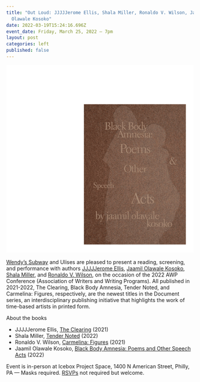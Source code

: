 ```yaml
---
title: "Out Loud: JJJJJerome Ellis, Shala Miller, Ronaldo V. Wilson, Jaamil
  Olawale Kosoko"
date: 2022-03-19T15:24:16.696Z
event_date: Friday, March 25, 2022 – 7pm
layout: post
categories: left
published: false
---
```

![Out Loud: JJJJJerome Ellis, Shala Miller, Ronaldo V. Wilson, Jaamil Olawale Kosoko](/assets/img/outloud-04-2.gif)

[Wendy’s Subway](http://wendyssubway.com/) and Ulises are pleased to present a reading, screening, and performance with authors [JJJJJerome Ellis](https://jjjjjerome.com/), [Jaamil Olawale Kosoko](https://www.jaamil.com/), [Shala Miller](https://www.smille.co/), and [Ronaldo V. Wilson](https://www.ronaldovwilson.com/), on the occasion of the 2022 AWP Conference (Association of Writers and Writing Programs). All published in 2021-2022, The Clearing, Black Body Amnesia, Tender Noted, and Carmelina: Figures, respectively, are the newest titles in the Document series, an interdisciplinary publishing initiative that highlights the work of time-based artists in printed form. 

About the books

* JJJJJerome Ellis, [The Clearing](http://wendyssubway.com/publishing/titles/the-clearing) (2021)
* Shala Miller, [Tender Noted](https://www.wendyssubway.com/publishing/titles/tender-noted) (2022)
* Ronaldo V. Wilson, [Carmelina: Figures](https://www.wendyssubway.com/publishing/titles/carmelina-figures) (2021)
* Jaamil Olawale Kosoko, [Black Body Amnesia: Poems and Other Speech Acts](http://wendyssubway.com/publishing/titles/black-body-amnesia) (2022)

Event is in-person at Icebox Project Space, 1400 N American Street, Philly, PA — Masks required. [RSVPs](https://www.facebook.com/events/359849852682371?ref=newsfeed) not required but welcome.